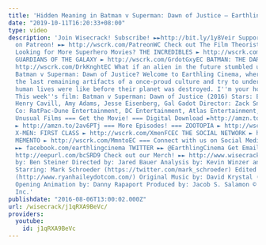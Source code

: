 ```yaml
---
title: 'Hidden Meaning in Batman v Superman: Dawn of Justice – Earthling Cinema'
date: "2019-10-11T16:20:33+08:00"
type: video
description: 'Join Wisecrack! Subscribe! ►►http://bit.ly/1y8Veir Support Wisecrack
  on Patreon! ►► http://wscrk.com/PatreonWC Check out The Film Theorists! ►► http://wscrk.com/FlmThrsts
  Looking for More Superhero Movies? THE INCREDIBLES ► http://wscrk.com/IncrediblesEC
  GUARDIANS OF THE GALAXY ► http://wscrk.com/GrdotGxyEC BATMAN: THE DARK KNIGHT ►
  http://wscrk.com/DrkKnghtEC What if an alien in the future stumbled upon Zack Snyder''s
  Batman v Superman: Dawn of Justice? Welcome to Earthling Cinema, where we examine
  the last remaining artifacts of a once-proud culture and try to understand what
  human lives were like before their planet was destroyed. I''m your host, Garyx Wormuloid.
  This week''s film: Batman v Superman: Dawn of Justice (2016) Stars: Ben Affleck,
  Henry Cavill, Amy Adams, Jesse Eisenberg, Gal Gadot Director: Zack Snyder Production
  Co: RatPac-Dune Entertainment, DC Entertainment, Atlas Entertainment, Cruel and
  Unusual Films === Get the Movie! === Digital Download ►http://amzn.to/2ayt2DE DVD/Blu-ray
  ► http://amzn.to/2av6PTj === More Episodes! === ZOOTOPIA ► http://wscrk.com/ZootpEC
  X-MEN: FIRST CLASS ► http://wscrk.com/XmenFCEC THE SOCIAL NETWORK ► http://wscrk.com/SocNtEC
  MEMENTO ► http://wscrk.com/MmntoEC === Connect with us on Social Media! === FACEBOOK
  ►► facebook.com/earthlingcinema TWITTER ►► @EarthlingCinema Get Email Alerts ►►
  http://eepurl.com/bcSRD9 Check out our Merch! ►► http://www.wisecrack.co/store Written
  by: Ben Steiner Directed by: Jared Bauer Analysis by: Kevin Winzer and Jared Bauer
  Starring: Mark Schroeder (https://twitter.com/mark_schroeder) Edited by: Ryan Hailey
  (http://www.ryanhaileydotcom.com/) Original Music by: David Krystal (http://www.davidkrystalmusic.com)
  Opening Animation by: Danny Rapaport Produced by: Jacob S. Salamon © 2016 Wisecrack,
  Inc.'
publishdate: "2016-08-06T13:00:02.000Z"
url: /wisecrack/j1qRXA9BeVc/
providers:
  youtube:
    id: j1qRXA9BeVc
---
```

